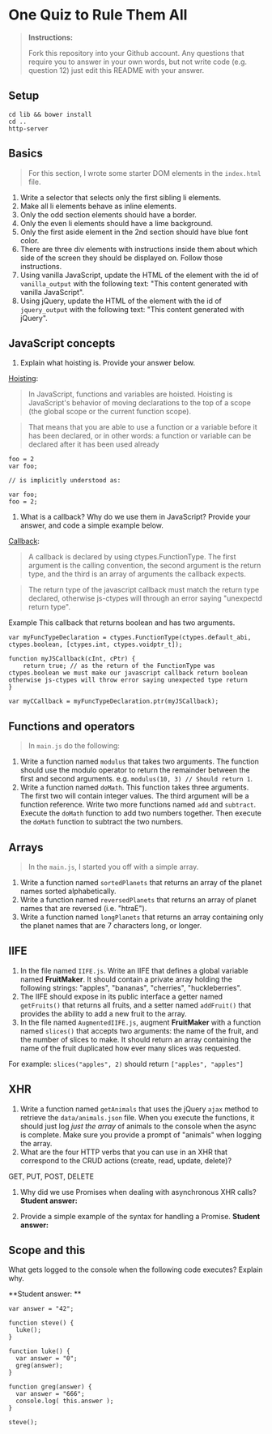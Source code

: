 # One Quiz to Rule Them All

> **Instructions:**
>
> Fork this repository into your Github account. Any questions that require you to answer in your own words, but not write code (e.g. question 12) just edit this README with your answer.

## Setup

```
cd lib && bower install
cd ..
http-server
```

## Basics

> For this section, I wrote some starter DOM elements in the `index.html` file.

1. Write a selector that selects only the first sibling li elements.
2. Make all li elements behave as inline elements.
3. Only the odd section elements should have a border.
4. Only the even li elements should have a lime background.
5. Only the first aside element in the 2nd section should have blue font color.
6. There are three div elements with instructions inside them about which side of the screen they should be displayed on. Follow those instructions.
7. Using vanilla JavaScript, update the HTML of the element with the id of `vanilla_output` with the following text: "This content generated with vanilla JavaScript".
8. Using jQuery, update the HTML of the element with the id of `jquery_output` with the following text: "This content generated with jQuery".

## JavaScript concepts
1. Explain what hoisting is. Provide your answer below.

[Hoisting](https://developer.mozilla.org/en-US/docs/Glossary/Hoisting):
  >In JavaScript, functions and variables are hoisted. Hoisting is JavaScript's behavior of moving declarations to the top of a scope (the global scope or the current function scope).

>That means that you are able to use a function or a variable before it has been declared, or in other words: a function or variable can be declared after it has been used already

```
foo = 2
var foo;

// is implicitly understood as:

var foo;
foo = 2;
```

1. What is a callback? Why do we use them in JavaScript? Provide your answer, and code a simple example below.

[Callback](https://developer.mozilla.org/en-US/docs/Mozilla/js-ctypes/Using_js-ctypes/Declaring_and_Using_Callbacks):
  >A callback is declared by using ctypes.FunctionType. The first argument is the calling convention, the second argument is the return type, and the third is an array of arguments the callback expects.

 >The return type of the javascript callback must match the return type declared, otherwise js-ctypes will through an error saying "unexpectd return type".
 
Example
This callback that returns boolean and has two arguments.

```
var myFuncTypeDeclaration = ctypes.FunctionType(ctypes.default_abi, ctypes.boolean, [ctypes.int, ctypes.voidptr_t]);

function myJSCallback(cInt, cPtr) {
    return true; // as the return of the FunctionType was ctypes.boolean we must make our javascript callback return boolean otherwise js-ctypes will throw error saying unexpected type return
}

var myCCallback = myFuncTypeDeclaration.ptr(myJSCallback);
```
 

## Functions and operators

> In `main.js` do the following:

1. Write a function named `modulus` that takes two arguments. The function should use the modulo operator to return the remainder between the first and second arguments.  e.g. `modulus(10, 3) // Should return 1`.
1. Write a function named `doMath`. This function takes three arguments.  The first two will contain integer values. The third argument will be a function reference. Write two more functions named `add` and `subtract`. Execute the `doMath` function to add two numbers together. Then execute the `doMath` function to subtract the two numbers.

## Arrays

> In the `main.js`, I started you off with a simple array.

1. Write a function named `sortedPlanets` that returns an array of the planet names sorted alphabetically.
1. Write a function named `reversedPlanets` that returns an array of planet names that are reversed (i.e. "htraE").
1. Write a function named `longPlanets` that returns an array containing only the planet names that are 7 characters long, or longer.

## IIFE

1. In the file named `IIFE.js`. Write an IIFE that defines a global variable named **FruitMaker**. It should contain a private array holding the following strings: "apples", "bananas", "cherries", "huckleberries".
1. The IIFE should expose in its public interface a getter named `getFruits()` that returns all fruits, and a setter named `addFruit()` that provides the ability to add a new fruit to the array.
1. In the file named `AugmentedIIFE.js`, augment **FruitMaker** with a function named `slices()` that accepts two arguments: the name of the fruit, and the number of slices to make. It should return an array containing the name of the fruit duplicated how ever many slices was requested.

  For example: `slices("apples", 2)` should return `["apples", "apples"]`

## XHR

1. Write a function named `getAnimals` that uses the jQuery `ajax` method to retrieve the `data/animals.json` file. When you execute the functions, it should just log *just the array* of animals to the console when the async is complete. Make sure you provide a prompt of "animals" when logging the array.
1. What are the four HTTP verbs that you can use in an XHR that correspond to the CRUD actions (create, read, update, delete)?

  GET, PUT, POST, DELETE

1. Why did we use Promises when dealing with asynchronous XHR calls?
  **Student answer:**

1. Provide a simple example of the syntax for handling a Promise.
  **Student answer:**

## Scope and this

What gets logged to the console when the following code executes? Explain why.

**Student answer: **

```
var answer = "42";

function steve() {
  luke();
}

function luke() {
  var answer = "0";
  greg(answer);
}

function greg(answer) {
  var answer = "666";
  console.log( this.answer );
}

steve();
```

